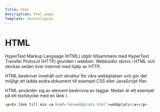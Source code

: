 ```yaml
---
Title: html
Description: html page.
Template: technologies
---
```


# HTML

<div class= "s-text">
HyperText Markup Language (HTML) utgör tillsammans med HyperText Transfer Protocol (HTTP) grunden i webben. Webbsidor skrivs i HTML och skickas sedan över internet med hjälp av HTTP.

HTML beskriver innehåll och struktur för våra webbplatser och gör det möjligt att ladda andra dokument till exempel CSS eller JavaScript filer.

HTML använder sig av element beskrivna av taggar. Nedan är ett exempel på ett textstycke med en länk i:
</div>

```html
<p>En länk till min <a href="minwebbplats.html">webbplats</a></p>
```
